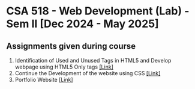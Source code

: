 # CSA 518 - Web Development (Lab) - Sem II [Dec 2024 - May 2025]

## Assignments given during course

1. Identification of Used and Unused Tags in HTML5 and Develop webpage using HTML5 Only tags [[Link]](Assignment%201%20-%20W3School%20Website%20(HTML%20Only)/README.md)
2. Continue the Development of the website using CSS [[Link]](Assignment%202%20-%20Styling%20Website%20with%20CSS/README.md)
3. Portfolio Website [[Link]](Assignment%203%20-%20Portfolio%20Website/README.md)